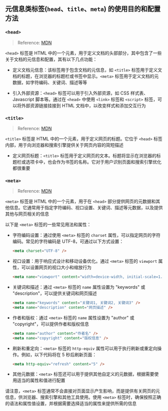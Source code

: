## 元信息类标签(`head`、`title`、`meta`) 的使用目的和配置方法

### `<head>`

> Reference: [MDN](https://developer.mozilla.org/zh-CN/docs/Web/HTML/Element/head)

`<head>` 标签是 HTML 中的一个元素，用于定义文档的头部部分，其中包含了一些关于文档的元信息和配置，其有以下几点功能：

- 定义文档元信息：该标签用于包含文档的元信息，如 `<title>` 标签用于定义文档的标题，在浏览器的标题栏或书签中显示。`<meta>` 标签用于定义文档的元数据，如字符编码、关键词、描述等等

- 引入外部资源：`<head>` 标签可以用于引入外部资源，如 CSS 样式表、Javascript 脚本等。通过在 `<head>` 中使用 `<link>` 标签和 `<script>` 标签，可以将外部资源链接挂接到 HTML 文档中，以改变样式和添加交互行为

### `<title>`

> Reference: [MDN](https://developer.mozilla.org/zh-CN/docs/Web/HTML/Element/title)

`<title>` 标签是 HTML 中的一个元素，用于定义网页的标题。它位于 `<head>` 标签内部，用于向浏览器和搜索引擎提供关于网页内容的简短描述

- 定义网页标题：`<title>` 标签用于定义网页的文本。标题将显示在浏览器的标题栏或选项卡中，也会作为书签的名称。它对于用户识别页面和搜索引擎优化都很重要

### `<meta>`

> Reference: [MDN](https://developer.mozilla.org/zh-CN/docs/Web/HTML/Element/meta)

`<meta>` 标签是 HTML 中的一个元素，用于在 `<head>` 部分提供网页的元数据和其他信息。它通常用于指定字符编码、视口设置、关键词、描述等元数据，以及提供其他与网页相关的信息

以下是 `<meta>` 标签的一些常见用法和属性：

- 字符编码设置：通过使用 `<meta>` 标签的 `charset` 属性，可以指定网页的字符编码。常见的字符编码是 UTF-8，可通过以下方式设置：

  ```html
  <meta charset="UTF-8" />
  ```

- 视口设置：用于响应式设计和移动设备优化。通过 `<meta>` 标签的 `viewport` 属性，可以设置网页的视口大小和缩放行为

  ```html
  <meta name="viewport" content="width=device-width, initial-scale=1.0" />
  ```

- 关键词和描述：通过 `<meta>` 标签的 `name` 属性设置为 "keywords" 或 "description"，可以提供关键词和网页描述

  ```html
  <meta name="keywords" content="关键词1, 关键词2, 关键词3" />
  <meta name="description" content="网页描述" />
  ```

- 作者和版权：通过 `<meta>` 标签的 `name` 属性设置为 "author" 或 "copyright"，可以提供作者和版权信息

  ```html
  <meta name="author" content="作者名" />
  <meta name="copyright" content="版权信息" />
  ```

- 刷新和重定向：`<meta>` 标签的 `http-equiv` 属性可以用于执行刷新或重定向操作。例如，以下代码将在 5 秒后刷新页面：

  ```html
  <meta http-equiv="refresh" content="5" />
  ```

- 其他元数据：`<meta>` 标签还可以用于提供其他自定义的元数据，根据需要使用适当的属性和值进行配置

请注意，`<meta>` 标签通常不会直接对页面显示产生影响，而是提供有关网页的元信息，供浏览器、搜索引擎和其他工具使用。使用 `<meta>` 标签时，确保按照正确的语法和属性值设置，并根据需要选择适当的属性来提供所需的信息
